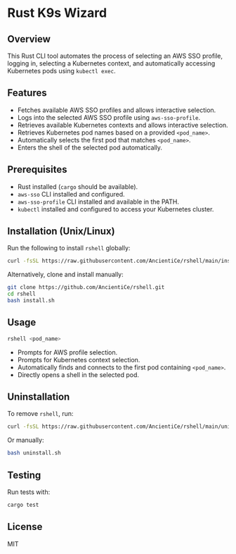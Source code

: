 # Rust K9s Wizard

## Overview
This Rust CLI tool automates the process of selecting an AWS SSO profile, logging in, selecting a Kubernetes context, and automatically accessing Kubernetes pods using `kubectl exec`.

## Features
- Fetches available AWS SSO profiles and allows interactive selection.
- Logs into the selected AWS SSO profile using `aws-sso-profile`.
- Retrieves available Kubernetes contexts and allows interactive selection.
- Retrieves Kubernetes pod names based on a provided `<pod_name>`.
- Automatically selects the first pod that matches `<pod_name>`.
- Enters the shell of the selected pod automatically.

## Prerequisites
- Rust installed (`cargo` should be available).
- `aws-sso` CLI installed and configured.
- `aws-sso-profile` CLI installed and available in the PATH.
- `kubectl` installed and configured to access your Kubernetes cluster.

## Installation (Unix/Linux)
Run the following to install `rshell` globally:
```sh
curl -fsSL https://raw.githubusercontent.com/AncientiCe/rshell/main/install.sh | bash
```

Alternatively, clone and install manually:
```sh
git clone https://github.com/AncientiCe/rshell.git
cd rshell
bash install.sh
```

## Usage
```sh
rshell <pod_name>
```
- Prompts for AWS profile selection.
- Prompts for Kubernetes context selection.
- Automatically finds and connects to the first pod containing `<pod_name>`.
- Directly opens a shell in the selected pod.

## Uninstallation
To remove `rshell`, run:
```sh
curl -fsSL https://raw.githubusercontent.com/AncientiCe/rshell/main/uninstall.sh | bash
```

Or manually:
```sh
bash uninstall.sh
```

## Testing
Run tests with:
```sh
cargo test
```

## License
MIT
